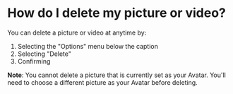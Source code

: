 # How do I delete my picture or video? 

You can delete a picture or video at anytime by:

1. Selecting the "Options" menu below the caption
2. Selecting "Delete"
3. Confirming

**Note**: You cannot delete a picture that is currently set as your Avatar. You'll need to choose a different picture as your Avatar before deleting.
